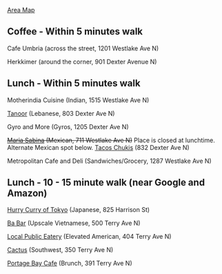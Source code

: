 [Area Map](https://www.google.com/maps/d/viewer?mid=1vNr2845YVenPl_bQb-RCroyHVH1X9Ss&ll=47.62735869636014%2C-122.33957075000001&z=16)

## Coffee - Within 5 minutes walk

Cafe Umbria (across the street, 1201 Westlake Ave N)

Herkkimer (around the corner, 901 Dexter Avenue N)


## Lunch - Within 5 minutes walk

Motherindia Cuisine (Indian, 1515 Westlake Ave N)

[Tanoor](https://www.tanoor.com/) (Lebanese, 803 Dexter Ave N)

Gyro and More (Gyros, 1205 Dexter Ave N)

~~[Maria Sabina](https://www.marinasabinarestaurant.com/) (Mexican, 711 Westlake Ave N)~~ Place is closed at lunchtime. Alternate Mexican spot below.
[Tacos Chukis](https://www.seattlechukis.com/) (832 Dexter Ave N)

Metropolitan Cafe and Deli (Sandwiches/Grocery, 1287 Westlake Ave N)


## Lunch - 10 - 15 minute walk (near Google and Amazon)

[Hurry Curry of Tokyo](http://hurrycurryoftokyo-seattle.com/) (Japanese, 825 Harrison St)

[Ba Bar](https://babarseattle.com/south-lake-union/) (Upscale Vietnamese, 500 Terry Ave N)

[Local Public Eatery](https://localpubliceatery.com/neighbourhoods/terry-ave/) (Elevated American, 404 Terry Ave N)

[Cactus](https://cactusrestaurants.com/location/south-lake-union/) (Southwest, 350 Terry Ave N)

[Portage Bay Cafe](https://www.portagebaycafe.com/south-lake-union) (Brunch, 391 Terry Ave N)
